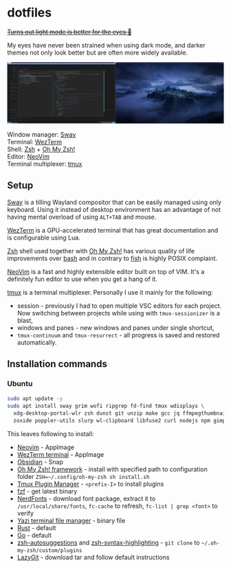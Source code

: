 # dotfiles

[~~Turns out light mode is better for the eyes
🤯~~](https://www.allaboutvision.com/digital-eye-strain/is-dark-mode-better-for-eyes/)

My eyes have never been strained when using dark mode, and darker themes not
only look better but are often more widely available.

[![Setup image](setup.png)](setup.png)

Window manager: [Sway](https://github.com/swaywm/sway)  
Terminal: [WezTerm](https://github.com/wez/wezterm)  
Shell: [Zsh](https://www.zsh.org/) + [Oh My Zsh!](https://ohmyz.sh/)  
Editor: [NeoVim](https://github.com/neovim/neovim)  
Terminal multiplexer: [tmux](https://github.com/tmux/tmux)

## Setup

[Sway](https://github.com/swaywm/sway) is a tilling Wayland compositor that can
be easily managed using only keyboard. Using it instead of desktop environment
has an advantage of not having mental overload of using `ALT+TAB` and mouse.

[WezTerm](https://github.com/wez/wezterm) is a GPU-accelerated terminal that
has great documentation and is configurable using Lua.

[Zsh](https://www.zsh.org/) shell used together with [Oh My
Zsh!](https://ohmyz.sh/) has various quality of life improvements over
[bash](https://www.gnu.org/software/bash/) and in contrary to
[fish](https://fishshell.com/) is highly POSIX complaint.

[NeoVim](https://github.com/neovim/neovim) is a fast and highly extensible
editor built on top of VIM. It's a definitely fun editor to use when you get a
hang of it.

[tmux](https://github.com/tmux/tmux) is a terminal multiplexer. Personally I
use it mainly for the following:

- session - previously I had to open multiple VSC editors for each project. Now
  switching between projects while using with `tmux-sessionizer` is a blast,
- windows and panes - new windows and panes under single shortcut,
- `tmux-continuum` and `tmux-resurrect` - all progress is saved and restored
  automatically.

## Installation commands

### Ubuntu

```bash
sudo apt update -y
sudo apt install sway grim wofi ripgrep fd-find tmux wdisplays \
  xdg-desktop-portal-wlr zsh dunst git unzip make gcc jq ffmpegthumbnailer unar \
  zoxide poppler-utils slurp wl-clipboard libfuse2 curl nodejs npm gimp
```

This leaves following to install:

- [Neovim](https://neovim.io/) - AppImage
- [WezTerm terminal](https://wezfurlong.org/wezterm/) - AppImage
- [Obsidian](https://obsidian.md/) - Snap
- [Oh My Zsh! framework](https://ohmyz.sh/) - install with specified path to
  configuration folder `ZSH=~/.config/oh-my-zsh sh install.sh`
- [Tmux Plugin Manager](https://github.com/tmux-plugins/tpm) - `<prefix-I>` to
  install plugins
- [fzf](https://junegunn.github.io/fzf/) - get latest binary
- [NerdFonts](https://github.com/ryanoasis/nerd-fonts) - download font package,
  extract it to `/usr/local/share/fonts`, `fc-cache` to refresh, `fc-list | grep
  <font>` to verify
- [Yazi terminal file manager](https://github.com/sxyazi/yazi) - binary file
- [Rust](https://www.rust-lang.org) - default
- [Go](https://go.dev/) - default
- [zsh-autosuggestions](https://github.com/zsh-users/zsh-autosuggestions/) and
  [zsh-syntax-highlighting](https://github.com/zsh-users/zsh-syntax-highlighting) -
  `git clone` to `~/.oh-my-zsh/custom/plugins`
- [LazyGit](https://github.com/jesseduffield/lazygit) - download tar and follow
  default instructions
